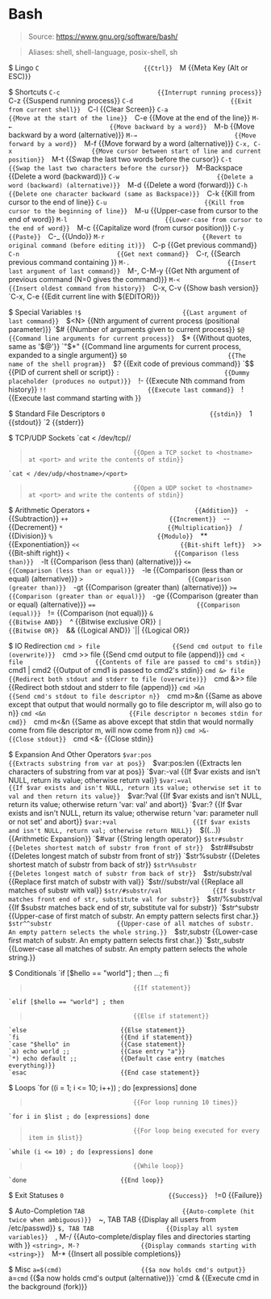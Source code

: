 # Bash

> Source: https://www.gnu.org/software/bash/

> Aliases: shell, shell-language, posix-shell, sh

$ Lingo
    `C                             {{Ctrl}} 
    `M                             {{Meta Key (Alt or ESC)}} 

$ Shortcuts
    `C-c                           {{Interrupt running process}} 
    `C-z                           {{Suspend running process}} 
    `C-d                           {{Exit from current shell}} 
    `C-l                           {{Clear Screen}} 
    `C-a                           {{Move at the start of the line}} 
    `C-e                           {{Move at the end of the line}} 
    `M-←                           {{Move backward by a word}} 
    `M-b                           {{Move backward by a word (alternative)}} 
    `M-→                           {{Move forward by a word}} 
    `M-f                           {{Move forward by a word (alternative)}} 
    `C-x, C-x                      {{Move cursor between start of line and current position}} 
    `M-t                           {{Swap the last two words before the cursor}} 
    `C-t                           {{Swap the last two characters before the cursor}} 
    `M-Backspace                   {{Delete a word (backward)}} 
    `C-w                           {{Delete a word (backward) (alternative)}} 
    `M-d                           {{Delete a word (forward)}} 
    `C-h                           {{Delete one character backward (same as Backspace)}} 
    `C-k                           {{Kill from cursor to the end of line}} 
    `C-u                           {{Kill from cursor to the beginning of line}} 
    `M-u                           {{Upper-case from cursor to the end of word}} 
    `M-l                           {{Lower-case from cursor to the end of word}} 
    `M-c                           {{Capitalize word (from cursor position)}} 
    `C-y                           {{Paste}} 
    `C-_                           {{Undo}} 
    `M-r                           {{Revert to original command (before editing it)}} 
    `C-p                           {{Get previous command}} 
    `C-n                           {{Get next command}} 
    `C-r, <pattern>                {{Search previous command containing <pattern>}} 
    `M-.                           {{Insert last argument of last command}} 
    `M-<N>, C-M-y                  {{Get Nth argument of previous command (N=0 gives the command)}} 
    `M-<                           {{Insert oldest command from history}} 
    `C-x, C-v                      {{Show bash version}} 
    `C-x, C-e                      {{Edit current line with ${EDITOR}}} 

$ Special Variables
    `!$                            {{Last argument of last command}} 
    `$<N>                          {{Nth argument of current process (positional parameter)}} 
    `$#                            {{Number of arguments given to current process}} 
    `$@                            {{Command line arguments for current process}} 
    `$*                            {{Without quotes, same as '$@'}} 
    `"$*"                          {{Command line arguments for current process, expanded to a single argument}} 
    `$0                            {{The name of the shell program}} 
    `$?                            {{Exit code of previous command}} 
    `$$                            {{PID of current shell or script}} 
    `:                             {{Dummy placeholder (produces no output)}} 
    `!-<N>                         {{Execute Nth command from history}} 
    `!!                            {{Execute last command}} 
    `!<string>                     {{Execute last command starting with <string>}} 

$ Standard File Descriptors
    `0                             {{stdin}} 
    `1                             {{stdout}} 
    `2                             {{stderr}} 

$ TCP/UDP Sockets
    `cat < /dev/tcp/<hostname>/<port>
>                                  {{Open a TCP socket to <hostname> at <port> and write the contents of stdin}} 
    `cat < /dev/udp/<hostname>/<port>
>                                  {{Open a UDP socket to <hostname> at <port> and write the contents of stdin}} 

$ Arithmetic Operators
    `+                             {{Addition}} 
    `-                             {{Subtraction}} 
    `++                            {{Increment}} 
    `--                            {{Decrement}} 
    `*                             {{Multiplication}} 
    `/                             {{Division}} 
    `%                             {{Modulo}} 
    `**                            {{Exponentiation}} 
    `<<                            {{Bit-shift left}} 
    `>>                            {{Bit-shift right}} 
    `<                             {{Comparison (less than)}} 
    `-lt                           {{Comparison (less than) (alternative)}} 
    `<=                            {{Comparison (less than or equal)}} 
    `-le                           {{Comparison (less than or equal) (alternative)}} 
    `>                             {{Comparison (greater than)}} 
    `-gt                           {{Comparison (greater than) (alternative)}} 
    `>=                            {{Comparison (greater than or equal)}} 
    `-ge                           {{Comparison (greater than or equal) (alternative)}} 
    `==                            {{Comparison (equal)}} 
    `!=                            {{Comparison (not equal)}} 
    `&                             {{Bitwise AND}} 
    `^                             {{Bitwise exclusive OR}} 
    `|                             {{Bitwise OR}} 
    `&&                            {{Logical AND}} 
    `||                            {{Logical OR}} 

$ IO Redirection
    `cmd > file                    {{Send cmd output to file (overwrite)}} 
    `cmd >> file                   {{Send cmd output to file (append)}} 
    `cmd < file                    {{Contents of file are passed to cmd's stdin}} 
    `cmd1 | cmd2                   {{Output of cmd1 is passed to cmd2's stdin}} 
    `cmd &> file                   {{Redirect both stdout and stderr to file (overwrite)}} 
    `cmd &>> file                  {{Redirect both stdout and stderr to file (append)}} 
    `cmd >&n                       {{Send cmd's stdout to file descriptor n}} 
    `cmd m>&n                      {{Same as above except that output that would normally go to file descriptor m, will also go to n}} 
    `cmd <&n                       {{File descriptor n becomes stdin for cmd}} 
    `cmd m<&n                      {{Same as above except that stdin that would normally come from file descriptor m, will now come from n}} 
    `cmd >&-                       {{Close stdout}} 
    `cmd <&-                       {{Close stdin}} 

$ Expansion And Other Operators
    `$var:pos                      {{Extracts substring from var at pos}} 
    `$var:pos:len                  {{Extracts len characters of substring from var at pos}} 
    `$var:-val                     {{If $var exists and isn't NULL, return its value; otherwise return val}} 
    `$var:=val                     {{If $var exists and isn't NULL, return its value; otherwise set it to val and then return its value}} 
    `$var:?val                     {{If $var exists and isn't NULL, return its value; otherwise return 'var: val' and abort}} 
    `$var:?                        {{If $var exists and isn't NULL, return its value; otherwise return 'var: parameter null or not set' and abort}} 
    `$var:+val                     {{If $var exists and isn't NULL, return val; otherwise return NULL}} 
    `$((...))                      {{Arithmetic Expansion}} 
    `$#var                         {{String length operator}} 
    `$str#substr                   {{Deletes shortest match of substr from front of str}} 
    `$str##substr                  {{Deletes longest match of substr from front of str}} 
    `$str%substr                   {{Deletes shortest match of substr from back of str}} 
    `$str%%substr                  {{Deletes longest match of substr from back of str}} 
    `$str/substr/val               {{Replace first match of substr with val}} 
    `$str//substr/val              {{Replace all matches of substr with val}} 
    `$str/#substr/val              {{If $substr matches front end of str, substitute val for substr}} 
    `$str/%substr/val              {{If $substr matches back end of str, substitute val for substr}} 
    `$str^substr                   {{Upper-case of first match of substr. An empty pattern selects first char.}} 
    `$str^^substr                  {{Upper-case of all matches of substr. An empty pattern selects the whole string.}} 
    `$str,substr                   {{Lower-case first match of substr. An empty pattern selects first char.}} 
    `$str,,substr                  {{Lower-case all matches of substr. An empty pattern selects the whole string.}} 

$ Conditionals
    `if [$hello == "world"] ; then ...; fi
>                                  {{If statement}} 
    `elif [$hello == "world"] ; then
>                                  {{Else if statement}} 
    `else                          {{Else statement}} 
    `fi                            {{End if statement}} 
    `case "$hello" in              {{Case statement}} 
    `a) echo world ;;              {{Case entry "a"}} 
    `*) echo default ;;            {{Default case entry (matches everything)}} 
    `esac                          {{End case statement}} 

$ Loops
    `for ((i = 1; i <= 10; i++)) ; do [expressions] done
>                                  {{For loop running 10 times}} 
    `for i in $list ; do [expressions] done
>                                  {{For loop being executed for every item in $list}} 
    `while (i <= 10) ; do [expressions] done
>                                  {{While loop}} 
    `done                          {{End loop}} 

$ Exit Statuses
    `0                             {{Success}} 
    `!=0                           {{Failure}} 

$ Auto-Completion
    `TAB                           {{Auto-complete (hit twice when ambiguous)}} 
    `~, TAB TAB                    {{Display all users from /etc/passwd}} 
    `$, TAB TAB                    {{Display all system variables}} 
    `<string>, M-/                 {{Auto-complete/display files and directories starting with <string>}} 
    `<string>, M-?                 {{Display commands starting with <string>}} 
    `M-*                           {{Insert all possible completions}} 

$ Misc
    `a=$(cmd)                      {{$a now holds cmd's output}} 
    `a=`cmd`                       {{$a now holds cmd's output (alternative)}} 
    `cmd &                         {{Execute cmd in the background (fork)}} 

